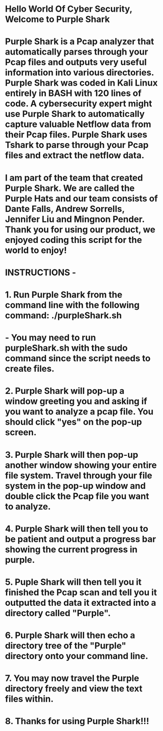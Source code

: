 # Hello World Of Cyber Security, Welcome to Purple Shark

# Purple Shark is a Pcap analyzer that automatically parses through your Pcap files and outputs very useful information into various directories. Purple Shark was coded in Kali Linux entirely in BASH with 120 lines of code. A cybersecurity expert might use Purple Shark to automatically capture valuable Netflow data from their Pcap files. Purple Shark uses Tshark to parse through your Pcap files and extract the netflow data.

# I am part of the team that created Purple Shark. We are called the Purple Hats and our team consists of Dante Falls, Andrew Sorrells, Jennifer Liu and Mingnon Pender. Thank you for using our product, we enjoyed coding this script for the world to enjoy!

# INSTRUCTIONS -
# 1. Run Purple Shark from the command line with the following command: ./purpleShark.sh
#      - You may need to run purpleShark.sh with the sudo command since the script needs to          create files.

# 2. Purple Shark will pop-up a window greeting you and asking if you want to analyze a pcap      file. You should click "yes" on the pop-up screen.

# 3. Purple Shark will then pop-up another window showing your entire file system. Travel        through your file system in the pop-up window and double click the Pcap file you want        to analyze.

# 4. Purple Shark will then tell you to be patient and output a progress bar showing the          current progress in purple. 

# 5. Puple Shark will then tell you it finished the Pcap scan and tell you it outputted the      data it extracted into a directory called "Purple".

# 6. Purple Shark will then echo a directory tree of the "Purple" directory onto your            command line.

# 7. You may now travel the Purple directory freely and view the text files within. 

# 8. Thanks for using Purple Shark!!!
